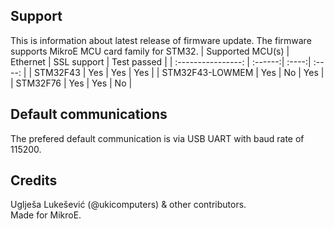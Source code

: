 ## Support
This is information about latest release of firmware update. The firmware supports MikroE MCU card family for STM32.
| Supported MCU(s)        |   Ethernet  | SSL support | Test passed |
| :----------------: | :------:| :----:| :----: |
| STM32F43        |   Yes   | Yes | Yes |
| STM32F43-LOWMEM        |   Yes   | No | Yes |
| STM32F76       |   Yes   | Yes | No |
## Default communications
The prefered default communication is via USB UART with baud rate of 115200.
## Credits
Uglješa Lukešević (@ukicomputers) & other contributors. <br>
Made for MikroE.